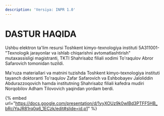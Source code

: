 ```yaml
---
description: 'Versiya: INPR 1.0'
---
```


# DASTUR HAQIDA

Ushbu elektron ta'lim resursi Toshkent kimyo-texnologiya instituti 5A311001- "Texnologik jarayonlar va ishlab chiqarishni avtomatlashtirish" mutaxassisligi magistranti, TKTI Shahrisabz filiali xodimi To'raqulov Abror Safarovich tomonidan tuzildi.&#x20;

Ma'ruza materiallari va matnini tuzishda Toshkent kimyo-texnologiya instituti tayanch doktoranti To'raqulov Zafar Safarovich va Eshbobayev Jaloliddin Abdurazzoqovich hamda institutning Shahrisabz filiali kafedra mudiri Norqobilov Adham Tilovovich yaqindan yordam berdi.

{% embed url="https://docs.google.com/presentation/d/1yyXOUz9k0wIBd3PTFF5HB_bRcjYqJR81rq0q6_1ECzk/edit#slide=id.p1" %}
